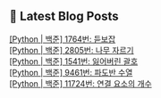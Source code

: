 

## 💌 Latest Blog Posts

<a href=https://yesolz.tistory.com/entry/Python-%EB%B0%B1%EC%A4%80-1764%EB%B2%88-%EB%93%A3%EB%B3%B4%EC%9E%A1>[Python | 백준] 1764번: 듣보잡</a></br><a href=https://yesolz.tistory.com/entry/Python-%EB%B0%B1%EC%A4%80-2805%EB%B2%88-%EB%82%98%EB%AC%B4-%EC%9E%90%EB%A5%B4%EA%B8%B0>[Python | 백준] 2805번: 나무 자르기</a></br><a href=https://yesolz.tistory.com/entry/Python-%EB%B0%B1%EC%A4%80-1541%EB%B2%88-%EC%9E%83%EC%96%B4%EB%B2%84%EB%A6%B0-%EA%B4%84%ED%98%B8>[Python | 백준] 1541번: 잃어버린 괄호</a></br><a href=https://yesolz.tistory.com/entry/Python-%EB%B0%B1%EC%A4%80-9461%EB%B2%88-%ED%8C%8C%EB%8F%84%EB%B0%98-%EC%88%98%EC%97%B4>[Python | 백준] 9461번: 파도반 수열</a></br><a href=https://yesolz.tistory.com/entry/Python-%EB%B0%B1%EC%A4%80-11724%EB%B2%88-%EC%97%B0%EA%B2%B0-%EC%9A%94%EC%86%8C%EC%9D%98-%EA%B0%9C%EC%88%98>[Python | 백준] 11724번: 연결 요소의 개수</a></br>
